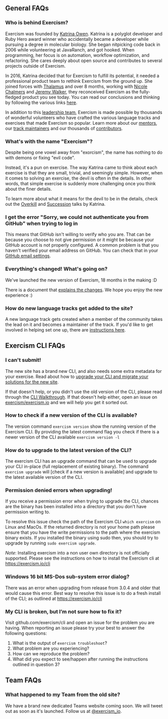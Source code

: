 ## General FAQs

### Who is behind Exercism?

Exercism was founded by [Katrina Owen](http://www.kytrinyx.com/). Katrina is a polyglot developer and Ruby Hero award winner who accidentally became a developer while pursuing a degree in molecular biology. She began nitpicking code back in 2006 while volunteering at JavaRanch, and got hooked. When programming, her focus is on automation, workflow optimization, and refactoring. She cares deeply about open source and contributes to several projects outside of Exercism.

In 2016, Katrina decided that for Exercism to fulfill its potential, it needed a professional product team to rethink Exercism from the ground up. She joined forces with [Thalamus](http://thalamus.ai) and over 8 months, working with [Nicole Chalmers](https://twitter.com/n_chalmers) and [Jeremy Walker](https://twitter.com/iHiD), they reconceived Exercism as the fully-fledged product you see today. You can read our conclusions and thinking by following the various links [here](https://github.com/exercism/docs/blob/master/about/conception/README.md).

In addition to this [leadership team](/team), Exercism is made possible by thousands of wonderful volunteers who have crafted the various language tracks and exercises that made Exercism so popular. Learn more about our [mentors](/team/mentors), our [track maintainers](/team/maintainers) and our thousands of [contributors](/team/contributors).

### What's with the name "Exercism"?

Despite being one vowel away from "exorcism", the name has nothing to do with demons or fixing "evil code".

Instead, it's a pun on exercise. The way Katrina came to think about each exercise is that they are small, trivial, and seemingly simple. However, when it comes to solving an exercise, the devil is often in the details. In other words, that simple exercise is suddenly more challenging once you think about the finer details.

To learn more about what it means for the devil to be in the details, check out the
[Overkill](http://www.kytrinyx.com/talks/overkill) and
[Succession](http://www.kytrinyx.com/talks/succession) talks by Katrina.

### I get the error "Sorry, we could not authenticate you from GitHub" when trying to log in

This means that GitHub isn't willing to verify who you are. That can be because you choose to not give permission or it might be because your GitHub account is not properly configured. A common problem is that you haven't verified your email address on GitHub. You can check that in your [GitHub email settings](https://github.com/settings/emails).

### Everything's changed! What's going on?

We've launched the new version of Exercism, 18 months in the making :D

There is a document that [explains the changes](/about-v1-to-v2). We hope you enjoy the new experience :)

### How do new language tracks get added to the site?

A new language track gets created when a member of the community takes the lead on it and becomes a maintainer of the track. If you'd like to get involved in helping set one up, there are [instructions here](https://github.com/exercism/request-new-language-track/blob/master/README.md).

## Exercism CLI FAQs

### I can't submit!

The new site has a brand new CLI, and also needs some extra metadata for your exercise. Read about how to [upgrade your CLI and migrate your solutions for the new site](/cli-v1-to-v2).

If that doesn't help, or you didn't use the old version of the CLI, please read through the [CLI Walkthrough](https://exercism.io/cli-walkthrough). If that doesn't help either, open an issue on [exercism/exercism.io](https://github.com/exercism/exercism.io) and we will help you get it sorted out.

### How to check if a new version of the CLI is available?
The version command `exercism version` show the running version of the Exercism  CLI. By providing the latest command flag you check if there is a newer version of the CLI available `exercism version -l`

### How do to upgrade to the latest version of the CLI?
  The exercism CLI has an upgrade command that can be used to upgrade your CLI in-place (full replacement of existing binary). The command `exercism upgrade` will [check if a new version is available] and upgrade to the latest available version of the CLI.

### Permission denied errors when upgrading!
If you receive a permission error when trying to upgrade the CLI, chances are the binary has been installed into a directory that you don’t have permission writing to.

To resolve this issue check the path of the Exercism CLI `which exercism` on Linux and MacOs. If the returned directory is not your home path please ensure that you have the write permissions to the path where the exercism binary exists. If you installed the binary using sudo then, you should try to upgrade by running `sudo exercism upgrade`.

_Note_: Installing exercism into a non user own directory is not officially supported. Please see the instructions on how to install the Exercism cli at https://exercism.io/cli

### Windows 16 bit MS-Dos sub-system error dialog?
There was an error when upgrading from release from 3.0.4 and older that would cause this error. Best way to resolve this issue is to do a fresh install of the CLI; as outlined at https://exercism.io/cli

### My CLI is broken, but I’m not sure how to fix it?
  Visit github.com/exercism/cli and open an issue for the problem you are having. When reporting an issue please try your best to answer the following questions:
  1. What is the output of `exercism troubleshoot`?
  1. What problem are you experiencing?
  1. How can we reproduce the problem?
  1. What did you expect to see/happen after running the instructions outlined in question 3?

## Team FAQs

### What happened to my Team from the old site?

We have a brand new dedicated Teams website coming soon. We will tweet out as soon as it's launched. Follow us at [@exercism_io](https://twitter.com/exercism_io).

